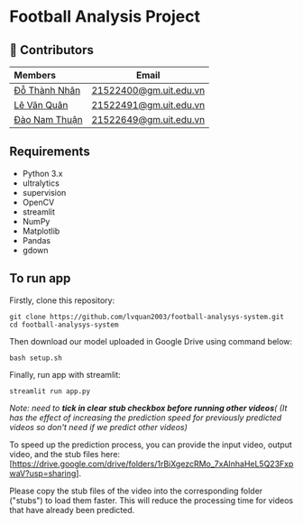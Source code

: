 # Football Analysis Project

## 🤝 Contributors

| **Members**                                          |                        **Email**                        |
| :--------------------------------------------------- | :-----------------------------------------------------: |
| [Đỗ Thành Nhân](https://github.com/ThanhNhan411)         | [21522400@gm.uit.edu.vn](mailto:21522400@gm.uit.edu.vn) |
| [Lê Văn Quân](https://github.com/lvquan2003) | [21522491@gm.uit.edu.vn](mailto:21522491@gm.uit.edu.vn) |
| [Đào Nam Thuận](https://github.com/daonamthuan)      | [21522649@gm.uit.edu.vn](mailto:21522649@gm.uit.edu.vn) |

## Requirements
- Python 3.x
- ultralytics
- supervision
- OpenCV
- streamlit
- NumPy
- Matplotlib
- Pandas
- gdown

## To run app
Firstly, clone this repository:
```
git clone https://github.com/lvquan2003/football-analysys-system.git
cd football-analysys-system
```
Then download our model uploaded in Google Drive using command below:
```
bash setup.sh
```
Finally, run app with streamlit:
```
streamlit run app.py
```

*Note: need to **tick in clear stub checkbox before running other videos**( (It has the effect of increasing the prediction speed for previously predicted videos so don't need if we predict other videos)*

To speed up the prediction process, you can provide the input video, output video, and the stub files here: [https://drive.google.com/drive/folders/1rBiXgezcRMo_7xAlnhaHeL5Q23FxpwaV?usp=sharing].

Please copy the stub files of the video into the corresponding folder ("stubs") to load them faster. This will reduce the processing time for videos that have already been predicted.
